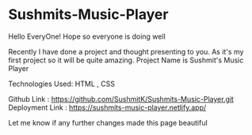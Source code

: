 # Sushmits-Music-Player
Hello EveryOne!
Hope so everyone is doing well

Recently I have done a project and thought presenting to you. As it's my first project so it will be quite amazing.
Project Name is Sushmit's Music Player

Technologies Used: HTML , CSS

Github Link : https://github.com/SushmitK/Sushmits-Music-Player.git
Deployment Link : https://sushmits-music-player.netlify.app/

Let me know if any further changes made this page beautiful
